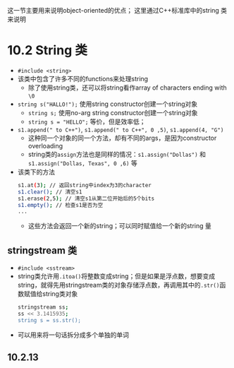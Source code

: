 这一节主要用来说明object-oriented的优点；
这里通过C++标准库中的string 类来说明

# 10.2 String 类
- `#include <string>`
- 该类中包含了许多不同的functions来处理string
  - 除了使用string类，还可以将string看作array of characters ending with `\0`
- `string s("HALLO!");` 使用string constructor创建一个string对象
  - `string s;` 使用no-arg string constructor创建一个string对象
  - `string s = "HELLO";` 等价，但是效率低；
- `s1.append(" to C++")`, `s1.append(" to C++", 0 ,5)`, `s1.append(4, "G")`
  - 这种同一个对象的同一个方法，却有不同的args，是因为constructor overloading
  - string类的`assign`方法也是同样的情况：`s1.assign("Dollas")` 和 `s1.assign("Dollas, Texas", 0 ,6)` 等
- 该类下的方法
  ```bash
  s1.at(3); // 返回string中index为3的character
  s1.clear(); // 清空s1
  s1.erase(2,5); // 清空s1从第二位开始后的5个bits
  s1.empty(); // 检查s1是否为空
  ...
  ```
  - 这些方法会返回一个新的string；可以同时赋值给一个新的string 量

## stringstream 类
- `#include <sstream>`
- string类允许用`.itoa()`将整数变成string；但是如果是浮点数，想要变成string，就得先用stringstream类的对象存储浮点数，再调用其中的`.str()`函数赋值给string类对象
  ```bash
  stringstream ss;
  ss << 3.1415935;
  string s = ss.str();
  ```
- 可以用来将一句话拆分成多个单独的单词

## 10.2.13 

